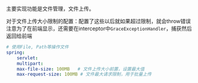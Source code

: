 主要实现功能是文件管理，文件上传。






对于文件上传大小限制的配置：配置了这些以后就如果超过限制，就会throw错误
注意为了在前端显示，还需要在interceptor中`GraceExceptionHandler`，捕获然后返回给前端

```yml
# 使用File, Path等操作文件
spring:
    servlet:
    multipart:
    max-file-size: 100MB   # 文件上传大小前置，设置最大值
    max-request-size: 100MB # 文件最大请求限制，用于批量上传

```
